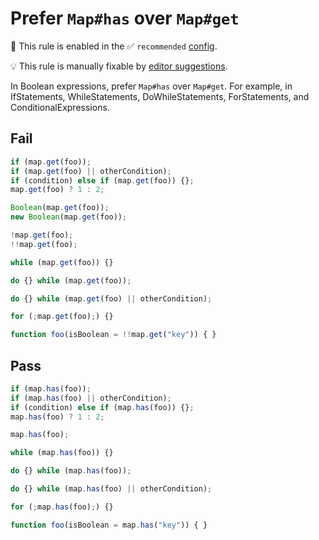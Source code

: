 # Prefer `Map#has` over `Map#get`

💼 This rule is enabled in the ✅ `recommended` [config](https://github.com/sindresorhus/eslint-plugin-unicorn#preset-configs-eslintconfigjs).

💡 This rule is manually fixable by [editor suggestions](https://eslint.org/docs/latest/use/core-concepts#rule-suggestions).

<!-- end auto-generated rule header -->
<!-- Do not manually modify this header. Run: `npm run fix:eslint-docs` -->

In Boolean expressions, prefer `Map#has` over `Map#get`. For example, in IfStatements, WhileStatements, DoWhileStatements, ForStatements, and ConditionalExpressions.

## Fail

```js
if (map.get(foo));
if (map.get(foo) || otherCondition);
if (condition) else if (map.get(foo)) {};
map.get(foo) ? 1 : 2;

Boolean(map.get(foo));
new Boolean(map.get(foo));

!map.get(foo);
!!map.get(foo);

while (map.get(foo)) {}

do {} while (map.get(foo));

do {} while (map.get(foo) || otherCondition);

for (;map.get(foo);) {}

function foo(isBoolean = !!map.get("key")) { }
```

## Pass

```js
if (map.has(foo));
if (map.has(foo) || otherCondition);
if (condition) else if (map.has(foo)) {};
map.has(foo) ? 1 : 2;

map.has(foo);

while (map.has(foo)) {}

do {} while (map.has(foo));

do {} while (map.has(foo) || otherCondition);

for (;map.has(foo);) {}

function foo(isBoolean = map.has("key")) { }
```
